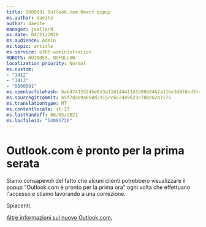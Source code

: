 ```yaml
---
title: 8000091 Outlook.com React popup
ms.author: daeite
author: daeite
manager: joallard
ms.date: 04/21/2020
ms.audience: Admin
ms.topic: article
ms.service: o365-administration
ROBOTS: NOINDEX, NOFOLLOW
localization_priority: Normal
ms.custom:
- "1412"
- "1413"
- "8000091"
ms.openlocfilehash: 6ab47415524be8d3a116144411d1b00a94b2a11be3d9f6cd3f4a755b235bf2c4
ms.sourcegitcommit: b5f7da89a650d2915dc652449623c78be6247175
ms.translationtype: MT
ms.contentlocale: it-IT
ms.lasthandoff: 08/05/2021
ms.locfileid: "54095726"
---
```

# <a name="outlookcom-is-ready-for-prime-time"></a>Outlook.com è pronto per la prima serata

Siamo consapevoli del fatto che alcuni clienti potrebbero visualizzare il popup "Outlook.com è pronto per la prima ora" ogni volta che effettuano l'accesso e stiamo lavorando a una correzione.

Spiacenti.

[Altre informazioni sul nuovo Outlook.com.](https://support.office.com/article/40676ad0-c831-45ac-a023-5be633be798d?wt.mc_id=Office_Outlook_com_Alchemy)